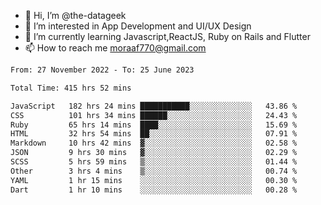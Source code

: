 - 👋 Hi, I’m @the-datageek
- 👀 I’m interested in App Development and UI/UX Design
- 🌱 I’m currently learning Javascript,ReactJS, Ruby on Rails and Flutter
- 📫 How to reach me moraaf770@gmail.com

<!---
the-datageek/the-datageek is a ✨ special ✨ repository because its `README.md` (this file) appears on your GitHub profile.
You can click the Preview link to take a look at your changes.
--->
<!--START_SECTION:waka-->

```txt
From: 27 November 2022 - To: 25 June 2023

Total Time: 415 hrs 52 mins

JavaScript   182 hrs 24 mins ███████████░░░░░░░░░░░░░░   43.86 %
CSS          101 hrs 34 mins ██████░░░░░░░░░░░░░░░░░░░   24.43 %
Ruby         65 hrs 14 mins  ████░░░░░░░░░░░░░░░░░░░░░   15.69 %
HTML         32 hrs 54 mins  ██░░░░░░░░░░░░░░░░░░░░░░░   07.91 %
Markdown     10 hrs 42 mins  ▓░░░░░░░░░░░░░░░░░░░░░░░░   02.58 %
JSON         9 hrs 30 mins   ▓░░░░░░░░░░░░░░░░░░░░░░░░   02.29 %
SCSS         5 hrs 59 mins   ▒░░░░░░░░░░░░░░░░░░░░░░░░   01.44 %
Other        3 hrs 4 mins    ▒░░░░░░░░░░░░░░░░░░░░░░░░   00.74 %
YAML         1 hr 15 mins    ░░░░░░░░░░░░░░░░░░░░░░░░░   00.30 %
Dart         1 hr 10 mins    ░░░░░░░░░░░░░░░░░░░░░░░░░   00.28 %
```

<!--END_SECTION:waka-->
